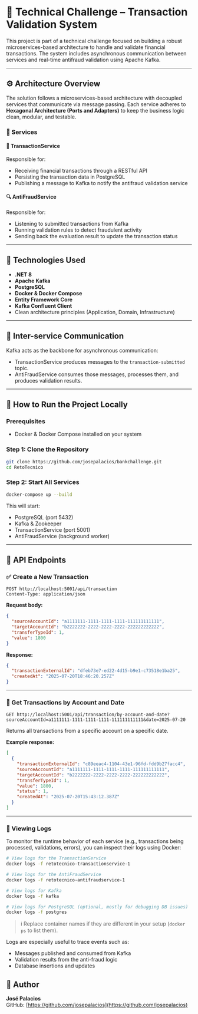 # 💼 Technical Challenge – Transaction Validation System

This project is part of a technical challenge focused on building a robust microservices-based architecture to handle and validate financial transactions. The system includes asynchronous communication between services and real-time antifraud validation using Apache Kafka.

---

## ⚙️ Architecture Overview

The solution follows a microservices-based architecture with decoupled services that communicate via message passing. Each service adheres to **Hexagonal Architecture (Ports and Adapters)** to keep the business logic clean, modular, and testable.

### 🔁 Services

#### 🧾 TransactionService

Responsible for:

- Receiving financial transactions through a RESTful API
- Persisting the transaction data in PostgreSQL
- Publishing a message to Kafka to notify the antifraud validation service

#### 🔍 AntiFraudService

Responsible for:

- Listening to submitted transactions from Kafka
- Running validation rules to detect fraudulent activity
- Sending back the evaluation result to update the transaction status

---

## 🧰 Technologies Used

- **.NET 8**
- **Apache Kafka**
- **PostgreSQL**
- **Docker & Docker Compose**
- **Entity Framework Core**
- **Kafka Confluent Client**
- Clean architecture principles (Application, Domain, Infrastructure)

---

## 🔌 Inter-service Communication

Kafka acts as the backbone for asynchronous communication:

- TransactionService produces messages to the `transaction-submitted` topic.
- AntiFraudService consumes those messages, processes them, and produces validation results.

---

## 🚀 How to Run the Project Locally

### Prerequisites

- Docker & Docker Compose installed on your system

### Step 1: Clone the Repository

```bash
git clone https://github.com/josepalacios/bankchallenge.git
cd RetoTecnico
```

### Step 2: Start All Services

```bash
docker-compose up --build
```

This will start:

- PostgreSQL (port 5432)
- Kafka & Zookeeper
- TransactionService (port 5001)
- AntiFraudService (background worker)

---

## 📡 API Endpoints

### ✅ Create a New Transaction

```http
POST http://localhost:5001/api/transaction
Content-Type: application/json
```

**Request body:**

```json
{
  "sourceAccountId": "a1111111-1111-1111-1111-111111111111",
  "targetAccountId": "b2222222-2222-2222-2222-222222222222",
  "transferTypeId": 1,
  "value": 1800
}
```

**Response:**

```json
{
  "transactionExternalId": "dfeb73e7-ed22-4d15-b9e1-c73518e1ba25",
  "createdAt": "2025-07-20T18:46:20.257Z"
}
```

---

### 📅 Get Transactions by Account and Date

```http
GET http://localhost:5001/api/transaction/by-account-and-date?sourceAccountId=a1111111-1111-1111-1111-111111111111&date=2025-07-20
```

Returns all transactions from a specific account on a specific date.

**Example response:**

```json
[
  {
    "transactionExternalId": "c89eeac4-1104-43e1-96fd-fdd9b27facc4",
    "sourceAccountId": "a1111111-1111-1111-1111-111111111111",
    "targetAccountId": "b2222222-2222-2222-2222-222222222222",
    "transferTypeId": 1,
    "value": 1800,
    "status": 1,
    "createdAt": "2025-07-20T15:43:12.387Z"
  }
]
```

---

### 🐳 Viewing Logs

To monitor the runtime behavior of each service (e.g., transactions being processed, validations, errors), you can inspect their logs using Docker:

```bash
# View logs for the TransactionService
docker logs -f retotecnico-transactionservice-1

# View logs for the AntiFraudService
docker logs -f retotecnico-antifraudservice-1

# View logs for Kafka
docker logs -f kafka

# View logs for PostgreSQL (optional, mostly for debugging DB issues)
docker logs -f postgres
```

> ℹ️ Replace container names if they are different in your setup (`docker ps` to list them).

Logs are especially useful to trace events such as:
- Messages published and consumed from Kafka
- Validation results from the anti-fraud logic
- Database insertions and updates

## 👤 Author

**José Palacios**  
GitHub: [https://github.com/josepalacios](https://github.com/josepalacios)
